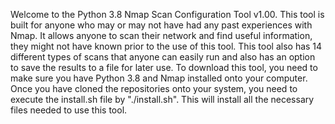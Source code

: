 Welcome to the Python 3.8 Nmap Scan Configuration Tool v1.00. This tool is built for anyone who may or may not have had any past experiences with Nmap. It allows anyone to scan their network and find useful information, they might not have known prior to the use of this tool. This tool also has 14 different types of scans that anyone can easily run and also has an option to save the results to a file for later use. To download this tool, you need to make sure you have Python 3.8 and Nmap installed onto your computer. Once you have cloned the repositories onto your system, you need to execute the install.sh file by "./install.sh". This will install all the necessary files needed to use this tool.

